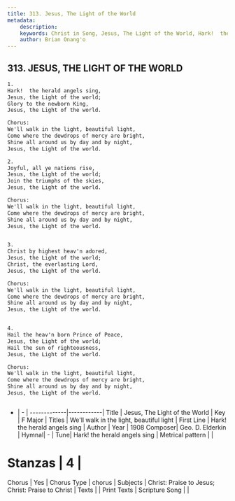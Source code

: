 ```yaml
---
title: 313. Jesus, The Light of the World
metadata:
    description: 
    keywords: Christ in Song, Jesus, The Light of the World, Hark!  the herald angels sing, We'll walk in the light, beautiful light
    author: Brian Onang'o
---
```



## 313. JESUS, THE LIGHT OF THE WORLD

```txt
1.
Hark!  the herald angels sing,
Jesus, the Light of the world;
Glory to the newborn King,
Jesus, the Light of the world.

Chorus:
We'll walk in the light, beautiful light,
Come where the dewdrops of mercy are bright,
Shine all around us by day and by night,
Jesus, the Light of the world.

2.
Joyful, all ye nations rise,
Jesus, the Light of the world;
Join the triumphs of the skies,
Jesus, the Light of the world. 

Chorus:
We'll walk in the light, beautiful light,
Come where the dewdrops of mercy are bright,
Shine all around us by day and by night,
Jesus, the Light of the world.


3.
Christ by highest heav'n adored,
Jesus, the Light of the world;
Christ, the everlasting Lord,
Jesus, the Light of the world. 

Chorus:
We'll walk in the light, beautiful light,
Come where the dewdrops of mercy are bright,
Shine all around us by day and by night,
Jesus, the Light of the world.


4.
Hail the heav'n born Prince of Peace,
Jesus, the Light of the world;
Hail the sun of righteousness,
Jesus, the Light of the world. 

Chorus:
We'll walk in the light, beautiful light,
Come where the dewdrops of mercy are bright,
Shine all around us by day and by night,
Jesus, the Light of the world.



```

- |   -  |
-------------|------------|
Title | Jesus, The Light of the World |
Key | F Major |
Titles | We'll walk in the light, beautiful light |
First Line | Hark!  the herald angels sing |
Author | 
Year | 1908
Composer| Geo. D. Elderkin |
Hymnal|  - |
Tune| Hark!  the herald angels sing |
Metrical pattern | |
# Stanzas | 4 |
Chorus | Yes |
Chorus Type | chorus |
Subjects | Christ: Praise to Jesus; Christ: Praise to Christ |
Texts |  |
Print Texts | 
Scripture Song |  |
  
